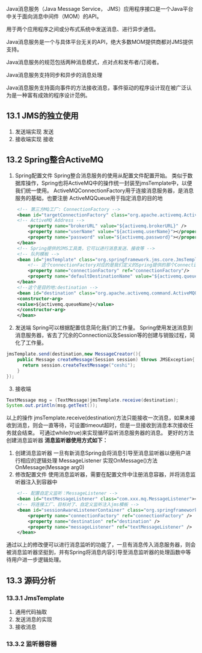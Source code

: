 Java消息服务（Java Message Service， JMS）应用程序接口是一个Java平台中关于面向消息中间件（MOM）的API。

用于两个应用程序之间或分布式系统中发送消息、进行异步通信。

Java消息服务是一个与具体平台无关的API，绝大多数MOM提供商都对JMS提供支持。

Java消息服务的规范包括两种消息模式，点对点和发布者/订阅者。

Java消息服务支持同步和异步的消息处理

Java消息服务支持面向事件的方法接收消息，事件驱动的程序设计现在被广泛认为是一种富有成效的程序设计范例。

## 13.1 JMS的独立使用
1. 发送端实现
  发送
2. 接收端实现
  接收

## 13.2 Spring整合ActiveMQ
1. Spring配置文件
  Spring整合消息服务的使用从配置文件配置开始。
  类似于数据库操作，Spring也将ActiveMQ中的操作统一封装至jmsTemplate中，以便我们统一使用。
  ActiveMQConnectionFactory用于连接消息服务器，是消息服务的基础，也要注册
  ActiveMQQueue用于指定消息的目的地

```xml
    <!-- 第三方MQ工厂: ConnectionFactory -->
    <bean id="targetConnectionFactory" class="org.apache.activemq.ActiveMQConnectionFactory">
    <!-- ActiveMQ Address -->
        <property name="brokerURL" value="${activemq.brokerURL}" />
        <property name="userName" value="${activemq.userName}"></property>
        <property name="password" value="${activemq.password}"></property>
    </bean>
    <!-- Spring提供的JMS工具类，它可以进行消息发送、接收等 -->
    <!-- 队列模板 -->
    <bean id="jmsTemplate" class="org.springframework.jms.core.JmsTemplate">  
        <!-- 这个connectionFactory对应的是我们定义的Spring提供的那个ConnectionFactory对象 -->  
        <property name="connectionFactory" ref="connectionFactory"/>  
        <property name="defaultDestinationName" value="${activemq.queueName}"></property>
    </bean>
    <!--这个是目的地:destination -->
    <bean id="destination" class="org.apache.activemq.command.ActiveMQQueue">
    <constructor-arg>
    <value>${activemq.queueName}</value>
    </constructor-arg>
    </bean>
```
2. 发送端
  Spring可以根据配置信息简化我们的工作量。
  Spring使用发送消息到消息服务器，省去了冗余的Connection以及Session等的创建与销毁过程，简化了工作量。
  ``` java
  jmsTemplate.send(destination,new MessageCreator(){
      public Message createMessage(Session session) throws JMSException{
        return session.createTextMessage("ceshi");
      }
  });
  ```
3. 接收端
  ``` java
  TextMessage msg = (TextMessage)jmsTemplate.receive(destination);
  System.out.println(msg.getText());
  ```
以上的操作
jmsTemplate.receive(destination)方法只能接收一次消息，如果未接收到消息，则会一直等待，可设置timeout超时，但是一旦接收到消息本次接收任务就会结束。
可通过while(true)来实现循环监听消息服务器的消息。
更好的方法创建消息监听器
**消息监听器使用方式如下：**
1. 创建消息监听器
  一旦有新消息Spring会将消息引导至消息监听器以便用户进行相应的逻辑处理
  MessageListener
  实现OnMessage()方法
  OnMessage(Message arg0)
2. 修改配置文件
  使用消息监听器，需要在配置文件中注册消息容器，并将消息监听器注入到容器中
``` xml
    <!-- 配置自定义监听：MessageListener -->
    <bean id="textMessageListener" class="com.xxx.mq.MessageListener"></bean>
    <!-- 将连接工厂、目标对了、自定义监听注入jms模板 -->
    <bean id="sessionAwareListenerContainer" class="org.springframework.jms.listener.DefaultMessageListenerContainer">
        <property name="connectionFactory" ref="connectionFactory" />
        <property name="destination" ref="destination" />
        <property name="messageListener" ref="textMessageListener" />
    </bean>
```
通过以上的修改便可以进行消息监听的功能了，一旦有消息传入消息服务器，则会被消息监听器坚挺到，并有Spring将消息内容引导至消息监听器的处理函数中等待用户进一步逻辑处理。

## 13.3 源码分析
### 13.3.1 JmsTemplate
  1. 通用代码抽取
  2. 发送消息的实现
  3. 接收消息
### 13.3.2 监听器容器
  
